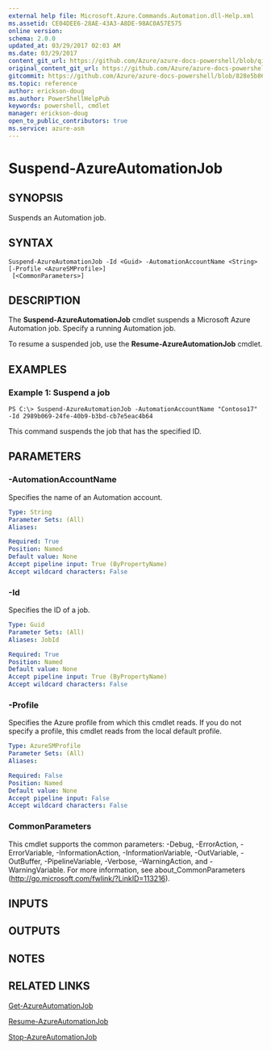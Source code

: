 ```yaml
---
external help file: Microsoft.Azure.Commands.Automation.dll-Help.xml
ms.assetid: CE04DEE6-28AE-43A3-A8DE-98AC0A57E575
online version:
schema: 2.0.0
updated_at: 03/29/2017 02:03 AM
ms.date: 03/29/2017
content_git_url: https://github.com/Azure/azure-docs-powershell/blob/qinezh-conceptual/azureps-cmdlets-docs/ServiceManagement/Azure/v3.7.0/Suspend-AzureAutomationJob.md
original_content_git_url: https://github.com/Azure/azure-docs-powershell/blob/qinezh-conceptual/azureps-cmdlets-docs/ServiceManagement/Azure/v3.7.0/Suspend-AzureAutomationJob.md
gitcommit: https://github.com/Azure/azure-docs-powershell/blob/828e5b8648af6bdf3119ffe0cd409647f00de183
ms.topic: reference
author: erickson-doug
ms.author: PowerShellHelpPub
keywords: powershell, cmdlet
manager: erickson-doug
open_to_public_contributors: true
ms.service: azure-asm
---
```


# Suspend-AzureAutomationJob

## SYNOPSIS
Suspends an Automation job.

## SYNTAX

```
Suspend-AzureAutomationJob -Id <Guid> -AutomationAccountName <String> [-Profile <AzureSMProfile>]
 [<CommonParameters>]
```

## DESCRIPTION
The **Suspend-AzureAutomationJob** cmdlet suspends a Microsoft Azure Automation job.
Specify a running Automation job.

To resume a suspended job, use the **Resume-AzureAutomationJob** cmdlet.

## EXAMPLES

### Example 1: Suspend a job
```
PS C:\> Suspend-AzureAutomationJob -AutomationAccountName "Contoso17" -Id 2989b069-24fe-40b9-b3bd-cb7e5eac4b64
```

This command suspends the job that has the specified ID.

## PARAMETERS

### -AutomationAccountName
Specifies the name of an Automation account.

```yaml
Type: String
Parameter Sets: (All)
Aliases: 

Required: True
Position: Named
Default value: None
Accept pipeline input: True (ByPropertyName)
Accept wildcard characters: False
```

### -Id
Specifies the ID of a job.

```yaml
Type: Guid
Parameter Sets: (All)
Aliases: JobId

Required: True
Position: Named
Default value: None
Accept pipeline input: True (ByPropertyName)
Accept wildcard characters: False
```

### -Profile
Specifies the Azure profile from which this cmdlet reads.
If you do not specify a profile, this cmdlet reads from the local default profile.

```yaml
Type: AzureSMProfile
Parameter Sets: (All)
Aliases: 

Required: False
Position: Named
Default value: None
Accept pipeline input: False
Accept wildcard characters: False
```

### CommonParameters
This cmdlet supports the common parameters: -Debug, -ErrorAction, -ErrorVariable, -InformationAction, -InformationVariable, -OutVariable, -OutBuffer, -PipelineVariable, -Verbose, -WarningAction, and -WarningVariable. For more information, see about_CommonParameters (http://go.microsoft.com/fwlink/?LinkID=113216).

## INPUTS

## OUTPUTS

## NOTES

## RELATED LINKS

[Get-AzureAutomationJob](./Get-AzureAutomationJob.md)

[Resume-AzureAutomationJob](./Resume-AzureAutomationJob.md)

[Stop-AzureAutomationJob](./Stop-AzureAutomationJob.md)


